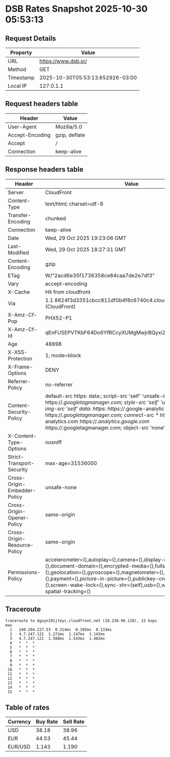 # DSB Rates Snapshot 2025-10-30 05:53:13
## Request Details

| Property | Value |
|----------|-------|
| URL | https://www.dsb.sr/ |
| Method | GET |
| Timestamp | 2025-10-30T05:53:13.652926-03:00 |
| Local IP | 127.0.1.1 |
    
## Request headers table

| Header | Value |
|--------|-------|
| User-Agent | Mozilla/5.0 |
| Accept-Encoding | gzip, deflate |
| Accept | */* |
| Connection | keep-alive |

    
## Response headers table
| Header | Value |
|--------|-------|
| Server | CloudFront |
| Content-Type | text/html; charset=utf-8 |
| Transfer-Encoding | chunked |
| Connection | keep-alive |
| Date | Wed, 29 Oct 2025 19:23:06 GMT |
| Last-Modified | Wed, 29 Oct 2025 18:27:31 GMT |
| Content-Encoding | gzip |
| ETag | W/"2acd6e35f1736358ce84caa7de2e7df3" |
| Vary | accept-encoding |
| X-Cache | Hit from cloudfront |
| Via | 1.1 8624f3d3351cbcc811df0b4f8c6740c4.cloudfront.net (CloudFront) |
| X-Amz-Cf-Pop | PHX52-P1 |
| X-Amz-Cf-Id | qEnFU5EPVTKbF64Do6YfRCcyXUMgMwjrBQyxi2k7KtjMiC1j70fNAQ== |
| Age | 48898 |
| X-XSS-Protection | 1; mode=block |
| X-Frame-Options | DENY |
| Referrer-Policy | no-referrer |
| Content-Security-Policy | default-src https: data:; script-src 'self' 'unsafe-inline' https://*.googletagmanager.com; style-src 'self' 'unsafe-inline' data:; img-src 'self' data: https: https://*.google-analytics.com https://*.googletagmanager.com; connect-src * https://*.google-analytics.com https://*.analytics.google.com https://*.googletagmanager.com; object-src 'none' |
| X-Content-Type-Options | nosniff |
| Strict-Transport-Security | max-age=31536000 |
| Cross-Origin-Embedder-Policy | unsafe-none |
| Cross-Origin-Opener-Policy | same-origin |
| Cross-Origin-Resource-Policy | same-origin |
| Permissions-Policy | accelerometer=(),autoplay=(),camera=(),display-capture=(),document-domain=(),encrypted-media=(),fullscreen=(),geolocation=(),gyroscope=(),magnetometer=(),microphone=(),midi=(),payment=(),picture-in-picture=(),publickey-credentials-get=(),screen-wake-lock=(),sync-xhr=(self),usb=(),web-share=(),xr-spatial-tracking=() |

## Traceroute 

```
traceroute to dgxyn191jteyc.cloudfront.net (18.238.96.128), 15 hops max
  1   140.204.227.53  0.314ms  0.395ms  0.133ms 
  2   4.7.247.122  1.271ms  1.147ms  1.143ms 
  3   4.7.247.121  1.588ms  1.543ms  1.482ms 
  4   *  *  * 
  5   *  *  * 
  6   *  *  * 
  7   *  *  * 
  8   *  *  * 
  9   *  *  * 
 10   *  *  * 
 11   *  *  * 
 12   *  *  * 
 13   *  *  * 
 14   *  *  * 
 15   *  *  * 

```


## Table of rates

| Currency | Buy Rate | Sell Rate |
|----------|----------|-----------|
| USD | 38.18 | 38.96 |
| EUR | 44.53 | 45.44 |
| EUR/USD | 1.143 | 1.190 |
